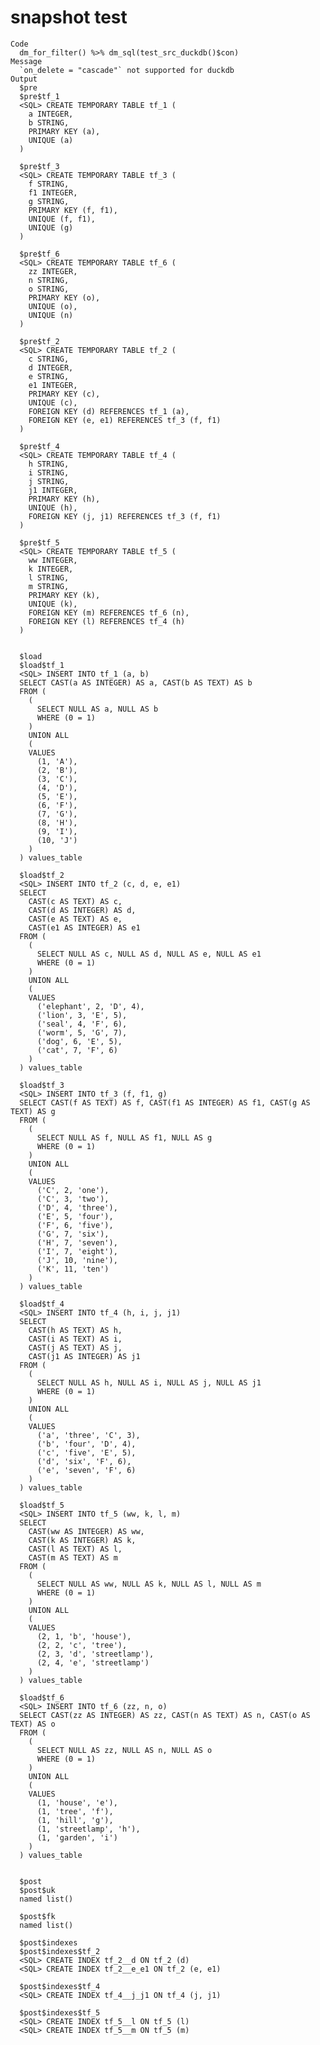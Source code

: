 # snapshot test

    Code
      dm_for_filter() %>% dm_sql(test_src_duckdb()$con)
    Message
      `on_delete = "cascade"` not supported for duckdb
    Output
      $pre
      $pre$tf_1
      <SQL> CREATE TEMPORARY TABLE tf_1 (
        a INTEGER,
        b STRING,
        PRIMARY KEY (a),
        UNIQUE (a)
      )
      
      $pre$tf_3
      <SQL> CREATE TEMPORARY TABLE tf_3 (
        f STRING,
        f1 INTEGER,
        g STRING,
        PRIMARY KEY (f, f1),
        UNIQUE (f, f1),
        UNIQUE (g)
      )
      
      $pre$tf_6
      <SQL> CREATE TEMPORARY TABLE tf_6 (
        zz INTEGER,
        n STRING,
        o STRING,
        PRIMARY KEY (o),
        UNIQUE (o),
        UNIQUE (n)
      )
      
      $pre$tf_2
      <SQL> CREATE TEMPORARY TABLE tf_2 (
        c STRING,
        d INTEGER,
        e STRING,
        e1 INTEGER,
        PRIMARY KEY (c),
        UNIQUE (c),
        FOREIGN KEY (d) REFERENCES tf_1 (a),
        FOREIGN KEY (e, e1) REFERENCES tf_3 (f, f1)
      )
      
      $pre$tf_4
      <SQL> CREATE TEMPORARY TABLE tf_4 (
        h STRING,
        i STRING,
        j STRING,
        j1 INTEGER,
        PRIMARY KEY (h),
        UNIQUE (h),
        FOREIGN KEY (j, j1) REFERENCES tf_3 (f, f1)
      )
      
      $pre$tf_5
      <SQL> CREATE TEMPORARY TABLE tf_5 (
        ww INTEGER,
        k INTEGER,
        l STRING,
        m STRING,
        PRIMARY KEY (k),
        UNIQUE (k),
        FOREIGN KEY (m) REFERENCES tf_6 (n),
        FOREIGN KEY (l) REFERENCES tf_4 (h)
      )
      
      
      $load
      $load$tf_1
      <SQL> INSERT INTO tf_1 (a, b)
      SELECT CAST(a AS INTEGER) AS a, CAST(b AS TEXT) AS b
      FROM (
        (
          SELECT NULL AS a, NULL AS b
          WHERE (0 = 1)
        )
        UNION ALL
        (
        VALUES
          (1, 'A'),
          (2, 'B'),
          (3, 'C'),
          (4, 'D'),
          (5, 'E'),
          (6, 'F'),
          (7, 'G'),
          (8, 'H'),
          (9, 'I'),
          (10, 'J')
        )
      ) values_table
      
      $load$tf_2
      <SQL> INSERT INTO tf_2 (c, d, e, e1)
      SELECT
        CAST(c AS TEXT) AS c,
        CAST(d AS INTEGER) AS d,
        CAST(e AS TEXT) AS e,
        CAST(e1 AS INTEGER) AS e1
      FROM (
        (
          SELECT NULL AS c, NULL AS d, NULL AS e, NULL AS e1
          WHERE (0 = 1)
        )
        UNION ALL
        (
        VALUES
          ('elephant', 2, 'D', 4),
          ('lion', 3, 'E', 5),
          ('seal', 4, 'F', 6),
          ('worm', 5, 'G', 7),
          ('dog', 6, 'E', 5),
          ('cat', 7, 'F', 6)
        )
      ) values_table
      
      $load$tf_3
      <SQL> INSERT INTO tf_3 (f, f1, g)
      SELECT CAST(f AS TEXT) AS f, CAST(f1 AS INTEGER) AS f1, CAST(g AS TEXT) AS g
      FROM (
        (
          SELECT NULL AS f, NULL AS f1, NULL AS g
          WHERE (0 = 1)
        )
        UNION ALL
        (
        VALUES
          ('C', 2, 'one'),
          ('C', 3, 'two'),
          ('D', 4, 'three'),
          ('E', 5, 'four'),
          ('F', 6, 'five'),
          ('G', 7, 'six'),
          ('H', 7, 'seven'),
          ('I', 7, 'eight'),
          ('J', 10, 'nine'),
          ('K', 11, 'ten')
        )
      ) values_table
      
      $load$tf_4
      <SQL> INSERT INTO tf_4 (h, i, j, j1)
      SELECT
        CAST(h AS TEXT) AS h,
        CAST(i AS TEXT) AS i,
        CAST(j AS TEXT) AS j,
        CAST(j1 AS INTEGER) AS j1
      FROM (
        (
          SELECT NULL AS h, NULL AS i, NULL AS j, NULL AS j1
          WHERE (0 = 1)
        )
        UNION ALL
        (
        VALUES
          ('a', 'three', 'C', 3),
          ('b', 'four', 'D', 4),
          ('c', 'five', 'E', 5),
          ('d', 'six', 'F', 6),
          ('e', 'seven', 'F', 6)
        )
      ) values_table
      
      $load$tf_5
      <SQL> INSERT INTO tf_5 (ww, k, l, m)
      SELECT
        CAST(ww AS INTEGER) AS ww,
        CAST(k AS INTEGER) AS k,
        CAST(l AS TEXT) AS l,
        CAST(m AS TEXT) AS m
      FROM (
        (
          SELECT NULL AS ww, NULL AS k, NULL AS l, NULL AS m
          WHERE (0 = 1)
        )
        UNION ALL
        (
        VALUES
          (2, 1, 'b', 'house'),
          (2, 2, 'c', 'tree'),
          (2, 3, 'd', 'streetlamp'),
          (2, 4, 'e', 'streetlamp')
        )
      ) values_table
      
      $load$tf_6
      <SQL> INSERT INTO tf_6 (zz, n, o)
      SELECT CAST(zz AS INTEGER) AS zz, CAST(n AS TEXT) AS n, CAST(o AS TEXT) AS o
      FROM (
        (
          SELECT NULL AS zz, NULL AS n, NULL AS o
          WHERE (0 = 1)
        )
        UNION ALL
        (
        VALUES
          (1, 'house', 'e'),
          (1, 'tree', 'f'),
          (1, 'hill', 'g'),
          (1, 'streetlamp', 'h'),
          (1, 'garden', 'i')
        )
      ) values_table
      
      
      $post
      $post$uk
      named list()
      
      $post$fk
      named list()
      
      $post$indexes
      $post$indexes$tf_2
      <SQL> CREATE INDEX tf_2__d ON tf_2 (d)
      <SQL> CREATE INDEX tf_2__e_e1 ON tf_2 (e, e1)
      
      $post$indexes$tf_4
      <SQL> CREATE INDEX tf_4__j_j1 ON tf_4 (j, j1)
      
      $post$indexes$tf_5
      <SQL> CREATE INDEX tf_5__l ON tf_5 (l)
      <SQL> CREATE INDEX tf_5__m ON tf_5 (m)
      
      
      

